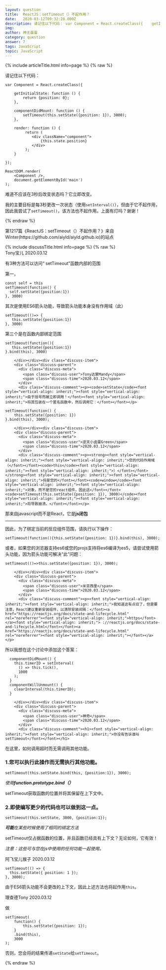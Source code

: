 ```yaml
---
layout: question
title:  ReactJS：setTimeout（）不起作用？
date:   2020-03-12T09:32:28.000Z
description: 请记住以下代码： var Component = React.createClass({    getInitialState  function...
img: 
author: 神无蛋蛋
category: question
answer: 7
tags: JavaScript
topic: JavaScript
---
```

<div class="article-root">
  <div class="article">
    {% include articleTitle.html info=page %}
    {% raw %}
    <div class="article-content"><p><font style="vertical-align: inherit;"><font style="vertical-align: inherit;">请记住以下代码： </font></font></p>

<pre><code>var Component = React.createClass({<font></font>
<font></font>
    getInitialState: function () {<font></font>
        return {position: 0};    <font></font>
    },<font></font>
<font></font>
    componentDidMount: function () {<font></font>
        setTimeout(this.setState({position: 1}), 3000);<font></font>
    },<font></font>
<font></font>
    render: function () {<font></font>
         return (<font></font>
            &lt;div className="component"&gt;<font></font>
                {this.state.position}<font></font>
            &lt;/div&gt;<font></font>
         ); <font></font>
    }<font></font>
<font></font>
});<font></font>
<font></font>
ReactDOM.render(<font></font>
    &lt;Component /&gt;,<font></font>
    document.getElementById('main')<font></font>
);<font></font>
</code></pre>

<p><font style="vertical-align: inherit;"><font style="vertical-align: inherit;">难道不应该在3秒后改变状态吗？</font><font style="vertical-align: inherit;">它立即改变。</font></font></p>

<p><font style="vertical-align: inherit;"><font style="vertical-align: inherit;">我的主要目标是每3秒更改一次状态（使用</font></font><code>setInterval()</code><font style="vertical-align: inherit;"><font style="vertical-align: inherit;">），但由于它不起作用，因此我尝试了</font></font><code>setTimeout()</code><font style="vertical-align: inherit;"><font style="vertical-align: inherit;">，该方法也不起作用。</font><font style="vertical-align: inherit;">上面有灯吗？</font><font style="vertical-align: inherit;">谢谢！</font></font></p></div>
    {% endraw %}
  </div>
  <p class="winter_mark">第1217篇《ReactJS：setTimeout（）不起作用？》来自Winter(https://github.com/aiyld/aiyld.github.io)的站点</p>
  <div class="discuss-wrapper">
    {% include discussTitle.html info=page %}
    {% raw %}
    <div class="discuss-list">
    <div class="discuss-item">
        <div class="discuss-parent">
          <div class="discuss-meta">
            <span class="discuss-user">Tony宝儿</span>
            <span class="discuss-time">2020.03.12</span>
          </div>
          <div class="discuss-comment"><p><font style="vertical-align: inherit;"><font style="vertical-align: inherit;">有3种方法可以访问“ setTimeout”函数内部的范围</font></font></p>

<p><font style="vertical-align: inherit;"><font style="vertical-align: inherit;">第一，</font></font></p>

<pre><code>const self = this<font></font>
setTimeout(function() {<font></font>
  self.setState({position:1})<font></font>
}, 3000)<font></font>
</code></pre>

<p><font style="vertical-align: inherit;"><font style="vertical-align: inherit;">其次是使用ES6箭头功能，导致箭头功能本身没有作用域（此）</font></font></p>

<pre><code>setTimeout(()=&gt; {<font></font>
   this.setState({position:1})<font></font>
}, 3000)<font></font>
</code></pre>

<p><font style="vertical-align: inherit;"><font style="vertical-align: inherit;">第三个是在函数内部绑定范围</font></font></p>

<pre><code>setTimeout(function(){<font></font>
   this.setState({position:1})<font></font>
}.bind(this), 3000)<font></font>
</code></pre></div>
        </div></div><div class="discuss-item">
        <div class="discuss-parent">
          <div class="discuss-meta">
            <span class="discuss-user">Tony达蒙Mandy</span>
            <span class="discuss-time">2020.03.12</span>
          </div>
          <div class="discuss-comment"><p><code>setState</code><font style="vertical-align: inherit;"><font style="vertical-align: inherit;">由于括号而被立即调用！</font><font style="vertical-align: inherit;">将其包装在一个匿名函数中，然后调用它：</font></font></p>

<pre><code>setTimeout(function() {<font></font>
    this.setState({position: 1})<font></font>
}.bind(this), 3000);<font></font>
</code></pre></div>
        </div></div><div class="discuss-item">
        <div class="discuss-parent">
          <div class="discuss-meta">
            <span class="discuss-user">逆天小卤蛋Green</span>
            <span class="discuss-time">2020.03.12</span>
          </div>
          <div class="discuss-comment"><p><strong><font style="vertical-align: inherit;"><font style="vertical-align: inherit;">您的代码作用域（</font></font><code>this</code><font style="vertical-align: inherit;"><font style="vertical-align: inherit;">）</font></font></strong><font style="vertical-align: inherit;"><font style="vertical-align: inherit;">将是您的</font></font><code>window</code><font style="vertical-align: inherit;"><font style="vertical-align: inherit;">对象，而不是您的react组件，因此这</font></font><code>setTimeout(this.setState({position: 1}), 3000)</code><font style="vertical-align: inherit;"><font style="vertical-align: inherit;">将导致崩溃。</font></font></p>

<p><font style="vertical-align: inherit;"><font style="vertical-align: inherit;">那来自javascript而不是React，它是</font></font><strong><font style="vertical-align: inherit;"><font style="vertical-align: inherit;">js闭包</font></font></strong></p>

<hr>

<p><font style="vertical-align: inherit;"><font style="vertical-align: inherit;">因此，为了绑定当前的反应组件范围，请执行以下操作：</font></font></p>

<pre><code>setTimeout(function(){this.setState({position: 1})}.bind(this), 3000);
</code></pre>

<p><font style="vertical-align: inherit;"><font style="vertical-align: inherit;">或者，如果您的浏览器支持es6或您的projs支持将es6编译为es5，请尝试使用箭头功能，因为箭头功能可解决“此”问题：</font></font></p>

<pre><code>setTimeout(()=&gt;this.setState({position: 1}), 3000);
</code></pre></div>
        </div></div><div class="discuss-item">
        <div class="discuss-parent">
          <div class="discuss-meta">
            <span class="discuss-user">米亚西里</span>
            <span class="discuss-time">2020.03.12</span>
          </div>
          <div class="discuss-comment"><p><font style="vertical-align: inherit;"><font style="vertical-align: inherit;">我知道这有点旧了，但是要注意，React建议重新安装组件，以清除安装间隔：</font><a href="https://reactjs.org/docs/state-and-lifecycle.html" rel="noreferrer"><font style="vertical-align: inherit;">https</font></a><font style="vertical-align: inherit;"> ://reactjs.org/docs/state-and-lifecycle.html</font></font><a href="https://reactjs.org/docs/state-and-lifecycle.html" rel="noreferrer"><font style="vertical-align: inherit;"></font></a></p>

<p><font style="vertical-align: inherit;"><font style="vertical-align: inherit;">所以我想在这个讨论中添加这个答案：</font></font></p>

<pre><code>  componentDidMount() {<font></font>
    this.timerID = setInterval(<font></font>
      () =&gt; this.tick(),<font></font>
      1000<font></font>
    );<font></font>
  }<font></font>
  componentWillUnmount() {<font></font>
    clearInterval(this.timerID);<font></font>
  }<font></font>
</code></pre></div>
        </div></div><div class="discuss-item">
        <div class="discuss-parent">
          <div class="discuss-meta">
            <span class="discuss-user">神奇</span>
            <span class="discuss-time">2020.03.12</span>
          </div>
          <div class="discuss-comment"><h1><font style="vertical-align: inherit;"><font style="vertical-align: inherit;">你没有告诉谁叫setTimeout</font></font></h1>

<p><font style="vertical-align: inherit;"><font style="vertical-align: inherit;">在这里，如何调用超时而无需调用其他功能。</font></font></p>

<h3><font style="vertical-align: inherit;"><font style="vertical-align: inherit;">1.您可以执行此操作而无需执行其他功能。</font></font></h3>

<pre><code>setTimeout(this.setState.bind(this, {position:1}), 3000);
</code></pre>

<p><em><font style="vertical-align: inherit;"><font style="vertical-align: inherit;">使用</font></font><strong><font style="vertical-align: inherit;"><font style="vertical-align: inherit;">function.prototype.bind（）</font></font></strong></em></p>

<p><font style="vertical-align: inherit;"><font style="vertical-align: inherit;">setTimeout获取函数的位置并将其保留在上下文中。</font></font></p>

<h3><font style="vertical-align: inherit;"><font style="vertical-align: inherit;">2.即使编写更少的代码也可以做到这一点。</font></font></h3>

<pre><code>setTimeout(this.setState, 3000, {position:1});
</code></pre>

<p><strong><em><font style="vertical-align: inherit;"><font style="vertical-align: inherit;">可能</font></font></em></strong><em><font style="vertical-align: inherit;"><font style="vertical-align: inherit;">在某些时候使用了相同的绑定方法</font></font></em></p>

<p><font style="vertical-align: inherit;"><font style="vertical-align: inherit;">setTimeout仅占据函数的位置，并且函数已经具有上下文？</font><font style="vertical-align: inherit;">无论如何，它有效！</font></font></p>

<p><em><font style="vertical-align: inherit;"><font style="vertical-align: inherit;">注意：这些可与您在js中使用的任何功能一起使用。</font></font></em></p></div>
        </div></div><div class="discuss-item">
        <div class="discuss-parent">
          <div class="discuss-meta">
            <span class="discuss-user">阿飞宝儿猴子</span>
            <span class="discuss-time">2020.03.12</span>
          </div>
          <div class="discuss-comment"><pre><code>setTimeout(() =&gt; {<font></font>
  this.setState({ position: 1 });<font></font>
}, 3000);<font></font>
</code></pre>

<p><font style="vertical-align: inherit;"><font style="vertical-align: inherit;">由于ES6箭头功能不会更改的上下文，因此上述方法也将起作用</font></font><code>this</code><font style="vertical-align: inherit;"><font style="vertical-align: inherit;">。</font></font></p></div>
        </div></div><div class="discuss-item">
        <div class="discuss-parent">
          <div class="discuss-meta">
            <span class="discuss-user">理查德Tony</span>
            <span class="discuss-time">2020.03.12</span>
          </div>
          <div class="discuss-comment"><p><font style="vertical-align: inherit;"><font style="vertical-align: inherit;">做</font></font></p>

<pre><code>setTimeout(<font></font>
    function() {<font></font>
        this.setState({position: 1});<font></font>
    }<font></font>
    .bind(this),<font></font>
    3000<font></font>
);<font></font>
</code></pre>

<p><font style="vertical-align: inherit;"><font style="vertical-align: inherit;">否则，您会将的结果传递</font></font><code>setState</code><font style="vertical-align: inherit;"><font style="vertical-align: inherit;">给</font></font><code>setTimeout</code><font style="vertical-align: inherit;"><font style="vertical-align: inherit;">。</font></font></p></div>
        </div></div>
    </div>
    {% endraw %}
  </div>
<div>
